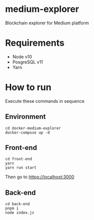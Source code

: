 # medium-explorer
Blockchain explorer for Medium platform

# Requirements
- Node v10
- PosgreSQL v11
- Yarn

# How to run
Execute these commands in sequence

## Environment

```
cd docker-medium-explorer
docker-compose up -d
```

## Front-end

```
cd front-end
yarn
yarn run start
```

Then go to [https://localhost:3000](https://localhost:3000)

## Back-end

```
cd back-end
pnpm i
node index.js
```